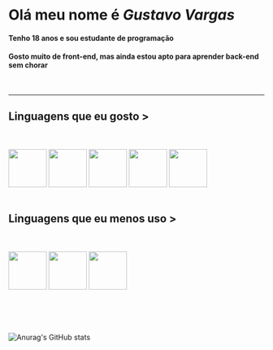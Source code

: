 # Olá meu nome é <strong><i>Gustavo Vargas</i></strong>
#### Tenho 18 anos e sou estudante de programação
#### Gosto muito de front-end, mas ainda estou apto para aprender back-end sem chorar
<br>
<hr>

## Linguagens que eu gosto >

<br>
<br>

<section>
<img src="https://cdn-icons-png.flaticon.com/512/732/732212.png" width="75px">
<img src="https://cdn-icons-png.flaticon.com/512/732/732190.png" width="75px">
<img src="https://cdn3.iconfinder.com/data/icons/logos-and-brands-adobe/512/267_Python-512.png" width="75px">
<img src="https://pcodinomebzero.neocities.org/Imagens/javascript1.png" width="75px">
<img src="https://icons-for-free.com/iconfiles/png/512/development+logo+mysql+icon-1320184807686758112.png" width="75px">
</section>

<br>

## Linguagens que eu menos uso >

<br>
<br>

<section>
<img src="https://cdn-icons-png.flaticon.com/512/226/226777.png" width="75px">
<img src="https://cdn-icons-png.flaticon.com/512/6132/6132222.png" width="75px">
<img src="https://www.pngrepo.com/png/280943/512/hashtag.png" width="75px">
</section>
  
<br>
<br>
<br>
<br>

![Anurag's GitHub stats](https://github-readme-stats.vercel.app/api?username=vargasgustavo&show_icons=true&theme=tokyonight)
